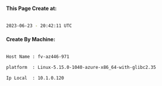 
   
#### This Page Create at:

```bash

2023-06-23 - 20:42:11 UTC

```

#### Create By Machine:

```bash

Host Name : fv-az446-971

platform  : Linux-5.15.0-1040-azure-x86_64-with-glibc2.35

Ip Local  : 10.1.0.120

```

